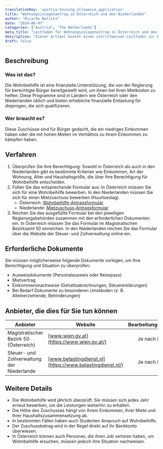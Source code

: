 ```yaml
---
translationKey: 'austria-housing_allowance_application'
title: "Wohnungszulagenantrag in Österreich und den Niederlanden"
author: "Ricardo Batista"
date: "2024-06-07"
categories: ["Austria", "The Netherlands"]
meta_title: "Leitfaden für Wohnungszulagenantrag in Österreich und den Niederlanden"
description: "Dieser Artikel bietet einen schrittweisen Leitfaden zur Beantragung einer Wohnungszulage in Österreich und den Niederlanden"
draft: false
---
```


## Beschreibung
### Was ist das?
Die Wohnbeihilfe ist eine finanzielle Unterstützung, die von der Regierung für berechtigte Bürger bereitgestellt wird, um ihnen bei ihren Mietkosten zu helfen. Diese Programme sind in Ländern wie Österreich oder den Niederlanden üblich und bieten erhebliche finanzielle Entlastung für diejenigen, die sich qualifizieren.

### Wer braucht es?
Diese Zuschüsse sind für Bürger gedacht, die ein niedriges Einkommen haben oder die mit hohen Mieten im Verhältnis zu ihrem Einkommen zu kämpfen haben.

## Verfahren
1. Überprüfen Sie Ihre Berechtigung: Sowohl in Österreich als auch in den Niederlanden gibt es bestimmte Kriterien wie Einkommen, Art der Wohnung, Alter und Haushaltsgröße, die über Ihre Berechtigung für Wohnbeihilfe entscheiden.
2. Füllen Sie das entsprechende Formular aus: In Österreich müssen Sie sich für eine Wohnbeihilfe bewerben. In den Niederlanden müssen Sie sich für einen Mietzuschuss bewerben (Huurtoeslag).
   - Österreich: [Wohnbeihilfe-Antragsformular](http://www.wien.gv.at)
   - Niederlande: [Mietzuschuss-Antragsformular](https://www.belastingdienst.nl)
3. Reichen Sie das ausgefüllte Formular bei den jeweiligen Regierungsbehörden zusammen mit den erforderlichen Dokumenten ein. In Österreich müssen Sie das Formular im Magistratischen Bezirksamt 50 einreichen. In den Niederlanden reichen Sie das Formular über die Website der Steuer- und Zollverwaltung online ein.

## Erforderliche Dokumente
Sie müssen möglicherweise folgende Dokumente vorlegen, um Ihre Berechtigung und Situation zu überprüfen:
- Ausweisdokumente (Personalausweis oder Reisepass)
- Mietvertrag
- Einkommensnachweise (Gehaltsabrechnungen, Steuererklärungen)
- Bei Bedarf Dokumente zu besonderen Umständen (z. B. Alleinerziehende, Behinderungen)

## Anbieter, die dies für Sie tun können

| Anbieter        |     Website     |     Bearbeitungszeiten    |       Kosten      |
| --------------- | --------------- |  :-------------: | :-------------: |
| Magistratischer Bezirk 50 (Österreich) | [www.wien.gv.at](https://www.wien.gv.at/) |  Je nach Fall |   Keine Gebühr  |
| Steuer- und Zollverwaltung der Niederlande | [www.belastingdienst.nl](https://www.belastingdienst.nl/) | Je nach Fall | Keine Gebühr |

## Weitere Details
- Die Wohnbeihilfe wird jährlich überprüft. Sie müssen sich jedes Jahr erneut bewerben, um die Leistungen weiterhin zu erhalten.
- Die Höhe des Zuschusses hängt von Ihrem Einkommen, Ihrer Miete und Ihrer Haushaltszusammensetzung ab.
- In bestimmten Fällen haben auch Studenten Anspruch auf Wohnbeihilfe.
- Der Zuschussbetrag wird in der Regel direkt auf Ihr Bankkonto überwiesen.
- In Österreich können auch Personen, die ihren Job verloren haben, um Wohnbeihilfe ersuchen, müssen jedoch ihre Situation nachweisen.